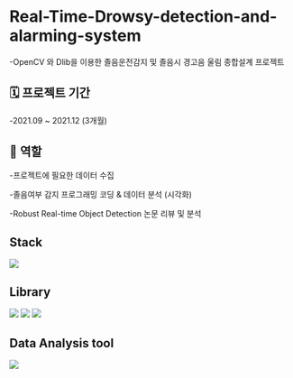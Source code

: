 # Real-Time-Drowsy-detection-and-alarming-system
-OpenCV 와 Dlib을 이용한 졸음운전감지 및 졸음시 경고음 울림 종합설계 프로젝트

## 🗓️ 프로젝트 기간
-2021.09 ~ 2021.12 (3개월)

## 🙂 역할
-프로젝트에 필요한 데이터 수집

-졸음여부 감지 프로그래밍 코딩 & 데이터 분석 (시각화)

-Robust Real-time Object Detection 논문 리뷰 및 분석

 ## Stack
<img src="https://img.shields.io/badge/Python-3776AB?style=for-the-badge&logo=Python&logoColor=white">

 ## Library
<img src="https://img.shields.io/badge/OpenCV-5C3EE8?style=for-the-badge&logo=OpenCV&logoColor=white"> <img src="https://img.shields.io/badge/Dlib-008000?style=for-the-badge&logo=Dlib&logoColor=white"> <img src="https://img.shields.io/badge/NumPy-013243?style=for-the-badge&logo=NumPy&logoColor=white">
 ## Data Analysis tool
 <img src="https://img.shields.io/badge/Microsoft Excel-217346?style=for-the-badge&logo=Microsoft Excel&logoColor=white">
